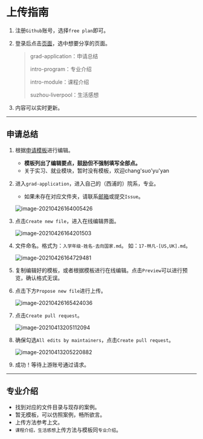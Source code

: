 # 上传指南

1. 注册`Github`账号，选择`free plan`即可。

2. 登录后点击[页面](https://github.com/robotfor1999/awesome-xjtlu/tree/main/docs)，选中想要分享的页面。

   >grad-application：申请总结
   >
   >intro-program：专业介绍
   >
   >intro-module：课程介绍
   >
   >suzhou-liverpool：生活感想

3. 内容可以实时更新。

------

## 申请总结

1. 根据[申请模板](grad-application\grad-application-template.md)进行编辑。
   
   - **模板列出了编辑要点，鼓励但不强制填写全部点。**
   - 关于实习、就业模块，暂时没有模板，欢迎chang'suo'yu'yan
   
2. 进入`grad-application`，进入自己的（西浦的）院系，专业。

   - 如果未存在对应文件夹，请联系[邮箱](mailto:robotfor1999@gmail.com)或提交`Issue`。

   ![image-20210426164005426](https://i.loli.net/2021/04/26/KvDnGQsYlHVcaS7.png)

3. 点击`Create new file`，进入在线编辑界面。

   ![image-20210426164201503](https://i.loli.net/2021/04/26/dJl6GuIkUwW7Yhf.png)

4. 文件命名。格式为：`入学年级-姓名-去向国家.md`。 如：`17-林凡-[US,UK].md`。

   ![image-20210426164729481](https://i.loli.net/2021/04/26/vEC7X5tBeUoKwVR.png)

5. 复制编辑好的模板，或者根据模板进行在线编辑。点击`Preview`可以进行预览，确认格式无误。

6. 点击下方`Propose new file`进行上传。

   ![image-20210426165424036](https://i.loli.net/2021/04/26/yb3FOtBvfKYnIjZ.png)

7. 点击`Create pull request`。

   ![image-20210413205112094](https://i.loli.net/2021/04/13/Tb5siKajord1wAZ.png)

8. 确保勾选`All edits by maintainers`，点击`Create pull request`。

   ![image-20210413205220882](https://i.loli.net/2021/04/13/aTV7BptzmgxeGPb.png)

9. 成功！等待上游账号通过请求。

------

## 专业介绍

- 找到对应的文件目录与现存的案例。
- 暂无模板，可以仿照案例，畅所欲言。
- 上传方法参考上文。
- `课程介绍，生活感想`上传方法与模板同`专业介绍`。